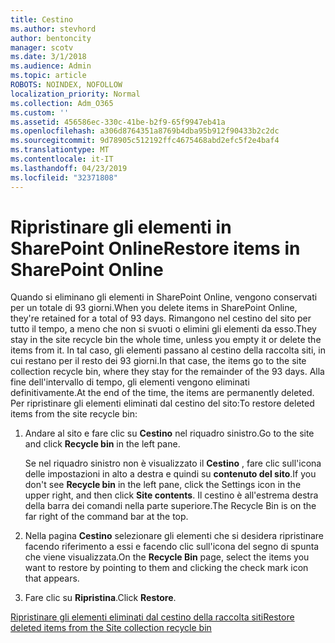 ```yaml
---
title: Cestino
ms.author: stevhord
author: bentoncity
manager: scotv
ms.date: 3/1/2018
ms.audience: Admin
ms.topic: article
ROBOTS: NOINDEX, NOFOLLOW
localization_priority: Normal
ms.collection: Adm_O365
ms.custom: ''
ms.assetid: 456586ec-330c-41be-b2f9-65f9947eb41a
ms.openlocfilehash: a306d8764351a8769b4dba95b912f90433b2c2dc
ms.sourcegitcommit: 9d78905c512192ffc4675468abd2efc5f2e4baf4
ms.translationtype: MT
ms.contentlocale: it-IT
ms.lasthandoff: 04/23/2019
ms.locfileid: "32371808"
---
```

# <a name="restore-items-in-sharepoint-online"></a><span data-ttu-id="2fc9e-102">Ripristinare gli elementi in SharePoint Online</span><span class="sxs-lookup"><span data-stu-id="2fc9e-102">Restore items in SharePoint Online</span></span>

<span data-ttu-id="2fc9e-103">Quando si eliminano gli elementi in SharePoint Online, vengono conservati per un totale di 93 giorni.</span><span class="sxs-lookup"><span data-stu-id="2fc9e-103">When you delete items in SharePoint Online, they're retained for a total of 93 days.</span></span> <span data-ttu-id="2fc9e-104">Rimangono nel cestino del sito per tutto il tempo, a meno che non si svuoti o elimini gli elementi da esso.</span><span class="sxs-lookup"><span data-stu-id="2fc9e-104">They stay in the site recycle bin the whole time, unless you empty it or delete the items from it.</span></span> <span data-ttu-id="2fc9e-105">In tal caso, gli elementi passano al cestino della raccolta siti, in cui restano per il resto dei 93 giorni.</span><span class="sxs-lookup"><span data-stu-id="2fc9e-105">In that case, the items go to the site collection recycle bin, where they stay for the remainder of the 93 days.</span></span> <span data-ttu-id="2fc9e-106">Alla fine dell'intervallo di tempo, gli elementi vengono eliminati definitivamente.</span><span class="sxs-lookup"><span data-stu-id="2fc9e-106">At the end of the time, the items are permanently deleted.</span></span> <span data-ttu-id="2fc9e-107">Per ripristinare gli elementi eliminati dal cestino del sito:</span><span class="sxs-lookup"><span data-stu-id="2fc9e-107">To restore deleted items from the site recycle bin:</span></span>
  
1. <span data-ttu-id="2fc9e-108">Andare al sito e fare clic su **Cestino** nel riquadro sinistro.</span><span class="sxs-lookup"><span data-stu-id="2fc9e-108">Go to the site and click **Recycle bin** in the left pane.</span></span> 
    
    <span data-ttu-id="2fc9e-109">Se nel riquadro sinistro non è visualizzato il **Cestino** , fare clic sull'icona delle impostazioni in alto a destra e quindi su **contenuto del sito**.</span><span class="sxs-lookup"><span data-stu-id="2fc9e-109">If you don't see **Recycle bin** in the left pane, click the Settings icon in the upper right, and then click **Site contents**.</span></span> <span data-ttu-id="2fc9e-110">Il cestino è all'estrema destra della barra dei comandi nella parte superiore.</span><span class="sxs-lookup"><span data-stu-id="2fc9e-110">The Recycle Bin is on the far right of the command bar at the top.</span></span>
    
2. <span data-ttu-id="2fc9e-111">Nella pagina **Cestino** selezionare gli elementi che si desidera ripristinare facendo riferimento a essi e facendo clic sull'icona del segno di spunta che viene visualizzata.</span><span class="sxs-lookup"><span data-stu-id="2fc9e-111">On the **Recycle Bin** page, select the items you want to restore by pointing to them and clicking the check mark icon that appears.</span></span> 
    
3. <span data-ttu-id="2fc9e-112">Fare clic su **Ripristina**.</span><span class="sxs-lookup"><span data-stu-id="2fc9e-112">Click **Restore**.</span></span>
    
[<span data-ttu-id="2fc9e-113">Ripristinare gli elementi eliminati dal cestino della raccolta siti</span><span class="sxs-lookup"><span data-stu-id="2fc9e-113">Restore deleted items from the Site collection recycle bin</span></span>](https://go.microsoft.com/fwlink/?linkid=866439)
  

